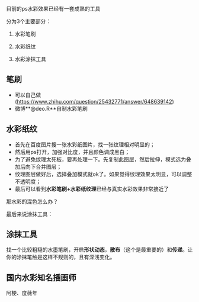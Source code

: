 目前的ps水彩效果已经有一套成熟的工具

分为3个主要部分：

1. 水彩笔刷

2. 水彩纸纹

3. 水彩涂抹工具

## 笔刷

- 可以自己做(https://www.zhihu.com/question/25432771/answer/648639142)
- 微博**@deo.R**自制水彩笔刷

## 水彩纸纹

- 首先在百度图片搜一张水彩纸图片，找一张纹理相对明显的；
- 然后用ps打开，加强对比度，并且颜色调成黑白；
- 为了避免纹理太死板，要再处理一下。先复制此图层，然后拉伸，模式选为叠加后向下合并图层；
- 纹理图层做好后，选择叠加模式就ok了。如果觉得纹理效果太明显，可以调整不透明度；
- 最后可以看到**水彩笔刷+水彩纸纹理**已经与真实水彩效果非常接近了

那水彩的混色怎么办？

最后来说涂抹工具：

## 涂抹工具

找一个比较粗糙的水墨笔刷，开启**形状动态**，**散布**（这个是最重要的）和**传递**。让你的涂抹笔触是这样不规则的，且有深浅变化。



## 国内水彩知名插画师

阿梗、度薇年